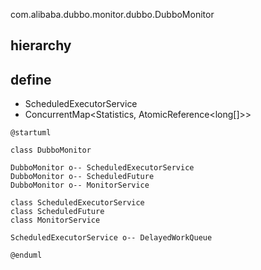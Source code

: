 com.alibaba.dubbo.monitor.dubbo.DubboMonitor

## hierarchy
## define
* ScheduledExecutorService
* ConcurrentMap<Statistics, AtomicReference<long[]>>

```plantuml
@startuml

class DubboMonitor

DubboMonitor o-- ScheduledExecutorService
DubboMonitor o-- ScheduledFuture
DubboMonitor o-- MonitorService

class ScheduledExecutorService
class ScheduledFuture
class MonitorService

ScheduledExecutorService o-- DelayedWorkQueue

@enduml
```